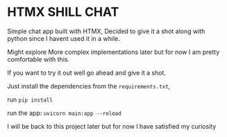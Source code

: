 # HTMX SHILL CHAT 

Simple chat app built with  HTMX, Decided to give it a shot along with python since I havent used it in a while.

Might explore More complex implementations later but for now I am pretty comfortable with this.

If you want to try it out well go ahead and give it a shot.

Just install the dependencies from the `requirements.txt`,

run  `pip install`

run the app: `uvicorn main:app --reload`

I will be back to this project later but for now I have satisfied my curiosity
